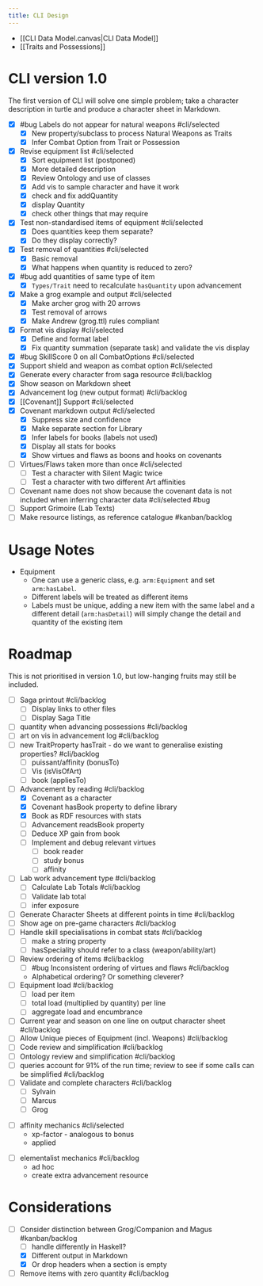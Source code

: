 ```yaml
---
title: CLI Design
---
```


+ [[CLI Data Model.canvas|CLI Data Model]]
+ [[Traits and Possessions]]


# CLI version 1.0

The first version of CLI will solve one simple problem; take a character description in turtle and produce a character sheet in Markdown.

+ [x] #bug Labels do not appear for natural weapons  #cli/selected 
	+ [x] New property/subclass to process Natural Weapons as Traits
	+ [x] Infer Combat Option from Trait or Possession
+ [x] Revise equipment list  #cli/selected 
	+ [x] Sort equipment list (postponed)
	+ [x] More detailed description
	+ [x] Review Ontology and use of classes
	+ [x] Add vis to sample character and have it work
	+ [x] check and fix addQuantity
	+ [x] display Quantity
	+ [x] check other things that may require 
+ [x] Test non-standardised items of equipment  #cli/selected 
	+ [x] Does quantities keep them separate?
	+ [x] Do they display correctly?
+ [x] Test removal of quantities  #cli/selected 
	+ [x] Basic removal
	+ [x] What happens when quantity is reduced to zero?
+ [x] #bug add quantities of same type of item
	+ [x] `Types/Trait` need to recalculate `hasQuantity` upon advancement
+ [x] Make a grog example and output  #cli/selected 
	+ [x] Make archer grog with 20 arrows
	+ [x] Test removal of arrows
	+ [x] Make Andrew (grog.ttl) rules compliant
+ [x] Format vis display #cli/selected 
	+ [x] Define and format label
	+ [x] Fix quantity summation (separate task) and validate the vis display
+ [x] #bug  SkillScore 0 on all CombatOptions #cli/selected 
+ [x] Support shield and weapon as combat option #cli/selected 
+ [x] Generate every character from saga resource #cli/backlog 
+ [x] Show season on Markdown sheet
+ [x] Advancement log (new output format)  #cli/backlog 
+ [x] [[Covenant]] Support #cli/selected 
+ [x] Covenant markdown output #cli/selected 
	+ [x] Suppress size and confidence
	+ [x] Make separate section for Library
	+ [x] Infer labels for books (labels not used)
	+ [x] Display all stats for books
	+ [x] Show virtues and flaws as boons and hooks on covenants
+ [ ] Virtues/Flaws taken more than once #cli/selected 
	+ [ ] Test a character with Silent Magic twice
	+ [ ] Test a character with two different Art affinities
+ [ ] Covenant name does not show because the covenant data is not included when inferring character data  #cli/selected #bug 
+ [ ] Support Grimoire (Lab Texts)
+ [ ] Make resource listings, as reference catalogue #kanban/backlog 

# Usage Notes

+ Equipment
	+ One can use a generic class, e.g. `arm:Equipment` and set `arm:hasLabel`.
	+ Different labels will be treated as different items
	+ Labels must be unique, adding a new item with the same label and a different detail (`arm:hasDetail`) will simply change the detail and quantity of the existing item

# Roadmap

This is not prioritised in version 1.0, but low-hanging fruits may still be included.


+ [ ] Saga printout #cli/backlog 
	+ [ ] Display links to other files
	+ [ ] Display Saga Title
+ [ ] quantity when advancing possessions #cli/backlog 
+ [ ] art on vis in advancement log #cli/backlog 
+ [ ] new TraitProperty hasTrait - do we want to generalise existing properties? #cli/backlog 
	+ [ ]  puissant/affinity (bonusTo)
	+ [ ] Vis (isVisOfArt)
	+ [ ] book (appliesTo)
+ [ ] Advancement by reading #cli/backlog 
	+ [x] Covenant as a character
	+ [x] Covenant hasBook property to define library
	+ [x] Book as RDF resources with stats
	+ [ ] Advancement readsBook property
	+ [ ] Deduce XP gain from book
	+ [ ] Implement and debug relevant virtues
		+ [ ] book reader
		+ [ ] study bonus
		+ [ ] affinity
+ [ ] Lab work advancement type #cli/backlog 
	+ [ ] Calculate Lab Totals    #cli/backlog
	+ [ ] Validate lab total
	+ [ ] infer exposure
+ [ ] Generate Character Sheets at different points in time #cli/backlog 
+ [ ] Show age on pre-game characters #cli/backlog 
+ [ ] Handle skill specialisations in combat stats #cli/backlog 
	+ [ ] make a string property
	+ [ ] hasSpeciality should refer to a class (weapon/ability/art)
+ [ ] Review ordering of items #cli/backlog 
	+ [ ] #bug  Inconsistent ordering of virtues and flaws #cli/backlog 
	+ Alphabetical ordering?  Or something cleverer?
+ [ ] Equipment load #cli/backlog 
	+ [ ] load per item
	+ [ ] total load (multiplied by quantity) per line
	+ [ ] aggregate load and encumbrance
+ [ ] Current year and season on one line on output character sheet   #cli/backlog 
+ [ ] Allow Unique pieces of Equipment (incl. Weapons)  #cli/backlog 
+ [ ] Code review and simplification  #cli/backlog 
+ [ ] Ontology review and simplification  #cli/backlog 
+ [ ] queries account for 91% of the run time; review to see if some calls can be simplified #cli/backlog 
+ [ ] Validate and complete characters #cli/backlog 
	+ [ ] Sylvain
	+ [ ] Marcus
	+ [ ] Grog
- [ ] affinity mechanics #cli/selected 
    + xp-factor - analogous to bonus
    +  applied
+ [ ] elementalist mechanics  #cli/backlog 
    - ad hoc
    - create extra advancement resource



# Considerations

+ [ ] Consider distinction between Grog/Companion and Magus #kanban/backlog 
	+ [ ] handle differently in Haskell?
	+ [x] Different output in Markdown
	+ [x] Or drop headers when a section is empty
+ [ ] Remove items with zero quantity #cli/backlog 
